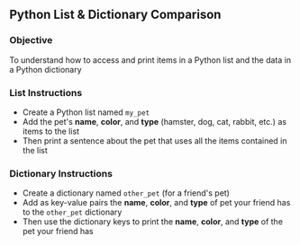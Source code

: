 ## Python List & Dictionary Comparison

### Objective

To understand how to access and print items in a Python list and the data in a Python dictionary

### List Instructions

- Create a Python list named `my_pet`
- Add the pet's **name**, **color**, and **type** (hamster, dog, cat, rabbit, etc.) as items to the list
- Then print a sentence about the pet that uses all the items contained in the list

### Dictionary Instructions

- Create a dictionary named `other_pet` (for a friend's pet)
- Add as key-value pairs the **name**, **color**, and **type** of pet your friend has to the `other_pet` dictionary
- Then use the dictionary keys to print the **name**, **color**, and **type** of the pet your friend has
